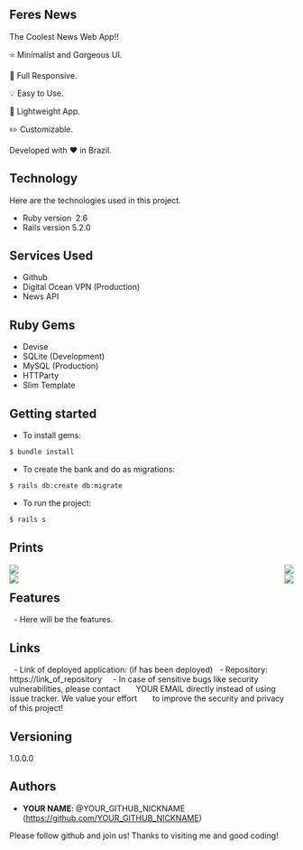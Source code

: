 
<!--   <img width="100" height="100" src="https://github.com/Hey-Feres/Feres-News/blob/master/public/logo.png"> -->
<!-- <img align="left" width="100" height="100" src="https://github.com/Hey-Feres/Feres-News/blob/master/public/logo.png"> -->

## Feres News

The Coolest News Web App!!

⭐ Minimalist and Gorgeous UI.

📱 Full Responsive.

💡 Easy to Use.

🍃 Lightweight App.

✏️ Customizable.

Developed with ❤️ in Brazil.


## Technology 

Here are the technologies used in this project.

* Ruby version  2.6
* Rails version 5.2.0

## Services Used

* Github
* Digital Ocean VPN (Production)
* News API

## Ruby Gems
* Devise
* SQLite (Development)
* MySQL (Production)
* HTTParty
* Slim Template

## Getting started

* To install gems:
```bash
$ bundle install
```
* To create the bank and do as migrations:
```bash
$ rails db:create db:migrate
```
* To run the project:
```bash
$ rails s
```
## Prints
<img align="left" src="https://github.com/Hey-Feres/Feres-News/blob/master/public/Print_1.png">
<img align="right" src="https://github.com/Hey-Feres/Feres-News/blob/master/public/Print_2.png">
<br/>
<img align="left" src="https://github.com/Hey-Feres/Feres-News/blob/master/public/Print_3.png">
<img align="right" src="https://github.com/Hey-Feres/Feres-News/blob/master/public/Print_4.png">


## Features

  - Here will be the features.


## Links

  - Link of deployed application: (if has been deployed)
  - Repository: https://link_of_repository
    - In case of sensitive bugs like security vulnerabilities, please contact
      YOUR EMAIL directly instead of using issue tracker. We value your effort
      to improve the security and privacy of this project!


## Versioning

1.0.0.0


## Authors

* **YOUR NAME**: @YOUR_GITHUB_NICKNAME (https://github.com/YOUR_GITHUB_NICKNAME)


Please follow github and join us!
Thanks to visiting me and good coding!
